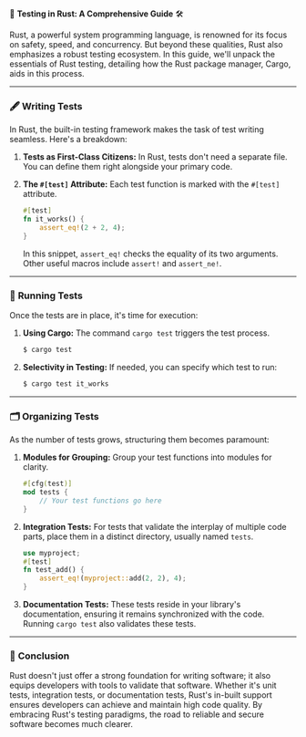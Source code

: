 🔬 **Testing in Rust: A Comprehensive Guide** 🛠️

Rust, a powerful system programming language, is renowned for its focus on safety, speed, and concurrency. But beyond these qualities, Rust also emphasizes a robust testing ecosystem. In this guide, we'll unpack the essentials of Rust testing, detailing how the Rust package manager, Cargo, aids in this process.

---

### 🖋️ **Writing Tests** 

In Rust, the built-in testing framework makes the task of test writing seamless. Here's a breakdown:

1. **Tests as First-Class Citizens:** In Rust, tests don't need a separate file. You can define them right alongside your primary code.
   
2. **The `#[test]` Attribute:** Each test function is marked with the `#[test]` attribute.
   ```rust
   #[test]
   fn it_works() {
       assert_eq!(2 + 2, 4);
   }
   ```
   In this snippet, `assert_eq!` checks the equality of its two arguments. Other useful macros include `assert!` and `assert_ne!`.

---

### 🏃 **Running Tests**

Once the tests are in place, it's time for execution:

1. **Using Cargo:** The command `cargo test` triggers the test process.
   ```bash
   $ cargo test
   ```

2. **Selectivity in Testing:** If needed, you can specify which test to run:
   ```bash
   $ cargo test it_works
   ```

---

### 🗂️ **Organizing Tests**

As the number of tests grows, structuring them becomes paramount:

1. **Modules for Grouping:** Group your test functions into modules for clarity.
   ```rust
   #[cfg(test)]
   mod tests {
       // Your test functions go here
   }
   ```

2. **Integration Tests:** For tests that validate the interplay of multiple code parts, place them in a distinct directory, usually named `tests`.
   ```rust
   use myproject;
   #[test]
   fn test_add() {
       assert_eq!(myproject::add(2, 2), 4);
   }
   ```

3. **Documentation Tests:** These tests reside in your library's documentation, ensuring it remains synchronized with the code. Running `cargo test` also validates these tests.

---

### 🎉 **Conclusion**

Rust doesn't just offer a strong foundation for writing software; it also equips developers with tools to validate that software. Whether it's unit tests, integration tests, or documentation tests, Rust's in-built support ensures developers can achieve and maintain high code quality. By embracing Rust's testing paradigms, the road to reliable and secure software becomes much clearer.